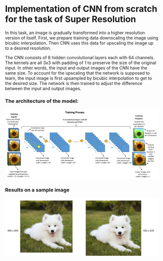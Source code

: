# Implementation of CNN from scratch for the task of Super Resolution

In this task, an image is gradually transformed into a higher resolution version of itself. First, we prepare training data downscaling the image using bicubic interpolation. Then CNN uses this data for upscaling the image up to a desired resolution.

The CNN consists of 8 hidden convolutional layers each with 64 channels. The kernels are all 3x3 with padding of 1 to preserve the size of the original input. In other words, the input and output images of the CNN have the same size. To account for the upscaling that the network is supposed to learn, the input image is first upsampled by bicubic interpolation to get to the desired size. The network is then trained to adjust the difference between the input and output images.

### The architecture of the model:
<img src="figs/model.png" width="900">


### Results on a sample image
<img src="figs/dog.png" width="900">
